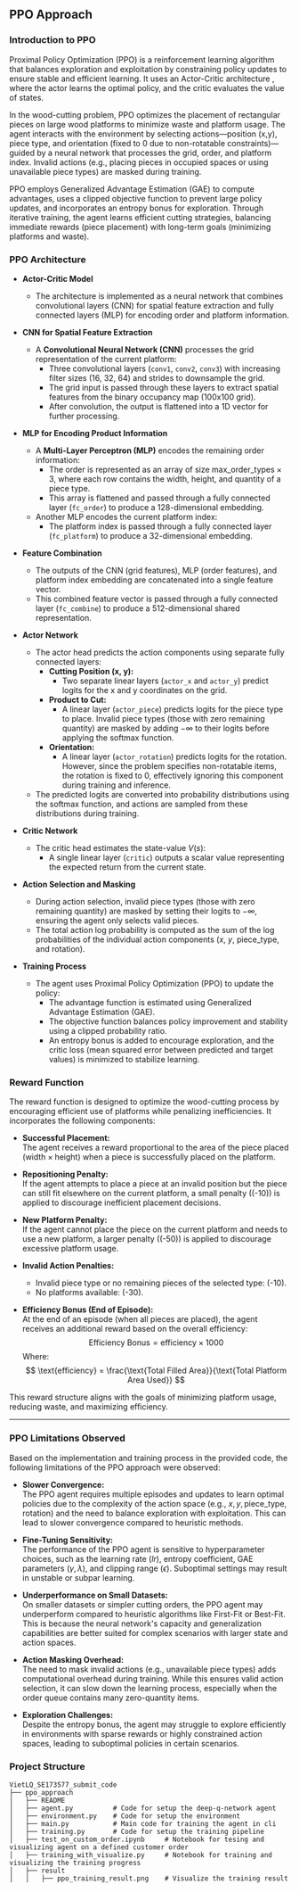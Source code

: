 
## PPO Approach
### Introduction to PPO
Proximal Policy Optimization (PPO) is a reinforcement learning algorithm that balances exploration and exploitation by constraining policy updates to ensure stable and efficient learning. It uses an Actor-Critic architecture , where the actor learns the optimal policy, and the critic evaluates the value of states.

In the wood-cutting problem, PPO optimizes the placement of rectangular pieces on large wood platforms to minimize waste and platform usage. The agent interacts with the environment by selecting actions—position (x,y), piece type, and orientation (fixed to 0 due to non-rotatable constraints)—guided by a neural network that processes the grid, order, and platform index. Invalid actions (e.g., placing pieces in occupied spaces or using unavailable piece types) are masked during training.

PPO employs Generalized Advantage Estimation (GAE) to compute advantages, uses a clipped objective function to prevent large policy updates, and incorporates an entropy bonus for exploration. Through iterative training, the agent learns efficient cutting strategies, balancing immediate rewards (piece placement) with long-term goals (minimizing platforms and waste).

### PPO Architecture
- **Actor-Critic Model**
  - The architecture is implemented as a neural network that combines convolutional layers (CNN) for spatial feature extraction and fully connected layers (MLP) for encoding order and platform information.
  
- **CNN for Spatial Feature Extraction**
  - A **Convolutional Neural Network (CNN)** processes the grid representation of the current platform:
    - Three convolutional layers (`conv1`, `conv2`, `conv3`) with increasing filter sizes (16, 32, 64) and strides to downsample the grid.
    - The grid input is passed through these layers to extract spatial features from the binary occupancy map (100x100 grid).
    - After convolution, the output is flattened into a 1D vector for further processing.

- **MLP for Encoding Product Information**
  - A **Multi-Layer Perceptron (MLP)** encodes the remaining order information:
    - The order is represented as an array of size $\text{max\_order\_types} \times 3$, where each row contains the width, height, and quantity of a piece type.
    - This array is flattened and passed through a fully connected layer (`fc_order`) to produce a 128-dimensional embedding.
  - Another MLP encodes the current platform index:
    - The platform index is passed through a fully connected layer (`fc_platform`) to produce a 32-dimensional embedding.

- **Feature Combination**
  - The outputs of the CNN (grid features), MLP (order features), and platform index embedding are concatenated into a single feature vector.
  - This combined feature vector is passed through a fully connected layer (`fc_combine`) to produce a 512-dimensional shared representation.

- **Actor Network**
  - The actor head predicts the action components using separate fully connected layers:
    - **Cutting Position (x, y):**
      - Two separate linear layers (`actor_x` and `actor_y`) predict logits for the x and y coordinates on the grid.
    - **Product to Cut:**
      - A linear layer (`actor_piece`) predicts logits for the piece type to place. Invalid piece types (those with zero remaining quantity) are masked by adding $-\infty$ to their logits before applying the softmax function.
    - **Orientation:**
      - A linear layer (`actor_rotation`) predicts logits for the rotation. However, since the problem specifies non-rotatable items, the rotation is fixed to $0$, effectively ignoring this component during training and inference.
  - The predicted logits are converted into probability distributions using the softmax function, and actions are sampled from these distributions during training.

- **Critic Network**
  - The critic head estimates the state-value $V(s)$:
    - A single linear layer (`critic`) outputs a scalar value representing the expected return from the current state.

- **Action Selection and Masking**
  - During action selection, invalid piece types (those with zero remaining quantity) are masked by setting their logits to $-\infty$, ensuring the agent only selects valid pieces.
  - The total action log probability is computed as the sum of the log probabilities of the individual action components ($x$, $y$, $\text{piece\_type}$, and $\text{rotation}$).

- **Training Process**
  - The agent uses Proximal Policy Optimization (PPO) to update the policy:
    - The advantage function is estimated using Generalized Advantage Estimation (GAE).
    - The objective function balances policy improvement and stability using a clipped probability ratio.
    - An entropy bonus is added to encourage exploration, and the critic loss (mean squared error between predicted and target values) is minimized to stabilize learning.

### **Reward Function**

The reward function is designed to optimize the wood-cutting process by encouraging efficient use of platforms while penalizing inefficiencies. It incorporates the following components:

- **Successful Placement:**  
  The agent receives a reward proportional to the area of the piece placed ($\text{width} \times \text{height}$) when a piece is successfully placed on the platform.

- **Repositioning Penalty:**  
  If the agent attempts to place a piece at an invalid position but the piece can still fit elsewhere on the current platform, a small penalty (\(-10\)) is applied to discourage inefficient placement decisions.

- **New Platform Penalty:**  
  If the agent cannot place the piece on the current platform and needs to use a new platform, a larger penalty (\(-50\)) is applied to discourage excessive platform usage.

- **Invalid Action Penalties:**  
  - Invalid piece type or no remaining pieces of the selected type: \(-10\).
  - No platforms available: \(-30\).

- **Efficiency Bonus (End of Episode):**  
  At the end of an episode (when all pieces are placed), the agent receives an additional reward based on the overall efficiency:
  $$
  \text{Efficiency Bonus} = \text{efficiency} \times 1000
  $$
  Where:
  $$
  \text{efficiency} = \frac{\text{Total Filled Area}}{\text{Total Platform Area Used}}
  $$

This reward structure aligns with the goals of minimizing platform usage, reducing waste, and maximizing efficiency.

---

### **PPO Limitations Observed**

Based on the implementation and training process in the provided code, the following limitations of the PPO approach were observed:

- **Slower Convergence:**  
  The PPO agent requires multiple episodes and updates to learn optimal policies due to the complexity of the action space (e.g., $x, y, \text{piece\_type}, \text{rotation}$) and the need to balance exploration with exploitation. This can lead to slower convergence compared to heuristic methods.

- **Fine-Tuning Sensitivity:**  
  The performance of the PPO agent is sensitive to hyperparameter choices, such as the learning rate ($lr$), entropy coefficient, GAE parameters ($\gamma, \lambda$), and clipping range ($\epsilon$). Suboptimal settings may result in unstable or subpar learning.

- **Underperformance on Small Datasets:**  
  On smaller datasets or simpler cutting orders, the PPO agent may underperform compared to heuristic algorithms like First-Fit or Best-Fit. This is because the neural network's capacity and generalization capabilities are better suited for complex scenarios with larger state and action spaces.

- **Action Masking Overhead:**  
  The need to mask invalid actions (e.g., unavailable piece types) adds computational overhead during training. While this ensures valid action selection, it can slow down the learning process, especially when the order queue contains many zero-quantity items.

- **Exploration Challenges:**  
  Despite the entropy bonus, the agent may struggle to explore efficiently in environments with sparse rewards or highly constrained action spaces, leading to suboptimal policies in certain scenarios.

### Project Structure
```
VietLQ_SE173577_submit_code    
├── ppo_approach                
│   ├── README              
│   ├── agent.py          # Code for setup the deep-q-network agent             
│   ├── environment.py    # Code for setup the environment             
│   ├── main.py           # Main code for training the agent in cli   
│   ├── training.py       # Code for setup the training pipeline
│   ├── test_on_custom_order.ipynb     # Notebook for tesing and visualizing agent on a defined customer order
│   ├── training_with_visualize.py     # Notebook for training and visualizing the training progress                    
│   ├── result                    
│   │   ├── ppo_training_result.png    # Visualize the training result 
```